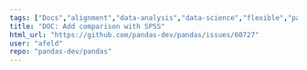 ```yaml
---
tags: ["Docs","alignment","data-analysis","data-science","flexible","pandas","python"]
title: "DOC: Add comparison with SPSS"
html_url: "https://github.com/pandas-dev/pandas/issues/60727"
user: "afeld"
repo: "pandas-dev/pandas"
---
```


